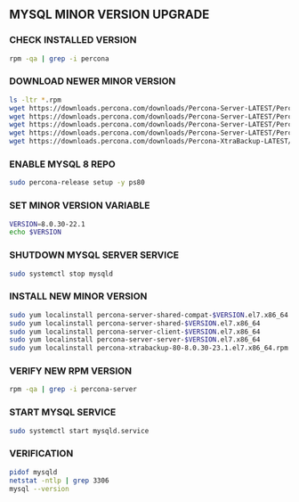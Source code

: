 ## MYSQL MINOR VERSION UPGRADE

### CHECK INSTALLED VERSION
```sh
rpm -qa | grep -i percona
```

### DOWNLOAD NEWER MINOR VERSION
```sh
ls -ltr *.rpm
wget https://downloads.percona.com/downloads/Percona-Server-LATEST/Percona-Server-8.0.30-22/binary/redhat/7/x86_64/percona-server-shared-compat-8.0.30-22.1.el7.x86_64.rpm
wget https://downloads.percona.com/downloads/Percona-Server-LATEST/Percona-Server-8.0.30-22/binary/redhat/7/x86_64/percona-server-shared-8.0.30-22.1.el7.x86_64.rpm
wget https://downloads.percona.com/downloads/Percona-Server-LATEST/Percona-Server-8.0.30-22/binary/redhat/7/x86_64/percona-server-client-8.0.30-22.1.el7.x86_64.rpm
wget https://downloads.percona.com/downloads/Percona-Server-LATEST/Percona-Server-8.0.30-22/binary/redhat/7/x86_64/percona-server-server-8.0.30-22.1.el7.x86_64.rpm
wget https://downloads.percona.com/downloads/Percona-XtraBackup-LATEST/Percona-XtraBackup-8.0.30-23/binary/redhat/7/x86_64/percona-xtrabackup-80-8.0.30-23.1.el7.x86_64.rpm
```

### ENABLE MYSQL 8 REPO
```sh
sudo percona-release setup -y ps80
```

### SET MINOR VERSION VARIABLE
```sh
VERSION=8.0.30-22.1
echo $VERSION
```

### SHUTDOWN MYSQL SERVER SERVICE
```sh
sudo systemctl stop mysqld
```

### INSTALL NEW MINOR VERSION
```sh
sudo yum localinstall percona-server-shared-compat-$VERSION.el7.x86_64
sudo yum localinstall percona-server-shared-$VERSION.el7.x86_64
sudo yum localinstall percona-server-client-$VERSION.el7.x86_64
sudo yum localinstall percona-server-server-$VERSION.el7.x86_64
sudo yum localinstall percona-xtrabackup-80-8.0.30-23.1.el7.x86_64.rpm
```

### VERIFY NEW RPM VERSION
```sh
rpm -qa | grep -i percona-server
```

### START MYSQL SERVICE
```sh
sudo systemctl start mysqld.service
```

### VERIFICATION
```sh
pidof mysqld
netstat -ntlp | grep 3306
mysql --version
```
